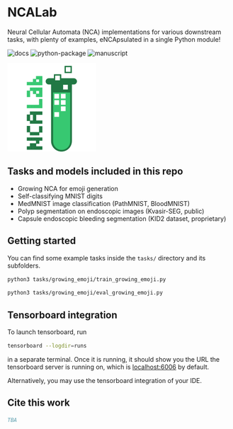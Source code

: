 # NCALab

Neural Cellular Automata (NCA) implementations for various downstream tasks, with plenty of examples, eNCApsulated in a single Python module!


![docs](https://github.com/MECLabTUDA/NCAlab/actions/workflows/docs.yml/badge.svg)
![python-package](https://github.com/MECLabTUDA/NCAlab/actions/workflows/python-package.yml/badge.svg)
![manuscript](https://github.com/MECLabTUDA/NCAlab/actions/workflows/draft-pdf.yml/badge.svg)

![NCALab Logo](artwork/ncalab_logo.png)


## Tasks and models included in this repo

  * Growing NCA for emoji generation
  * Self-classifying MNIST digits
  * MedMNIST image classification (PathMNIST, BloodMNIST)
  * Polyp segmentation on endoscopic images (Kvasir-SEG, public)
  * Capsule endoscopic bleeding segmentation (KID2 dataset, proprietary)


## Getting started

You can find some example tasks inside the `tasks/` directory and its subfolders.

```bash
python3 tasks/growing_emoji/train_growing_emoji.py
```

```bash
python3 tasks/growing_emoji/eval_growing_emoji.py
```


## Tensorboard integration

To launch tensorboard, run

```bash
tensorboard --logdir=runs
```

in a separate terminal.
Once it is running, it should show you the URL the tensorboard server is running on, which is [localhost:6006](https://localhost:6006) by default.

Alternatively, you may use the tensorboard integration of your IDE.


## Cite this work

```bibtex
TBA
```